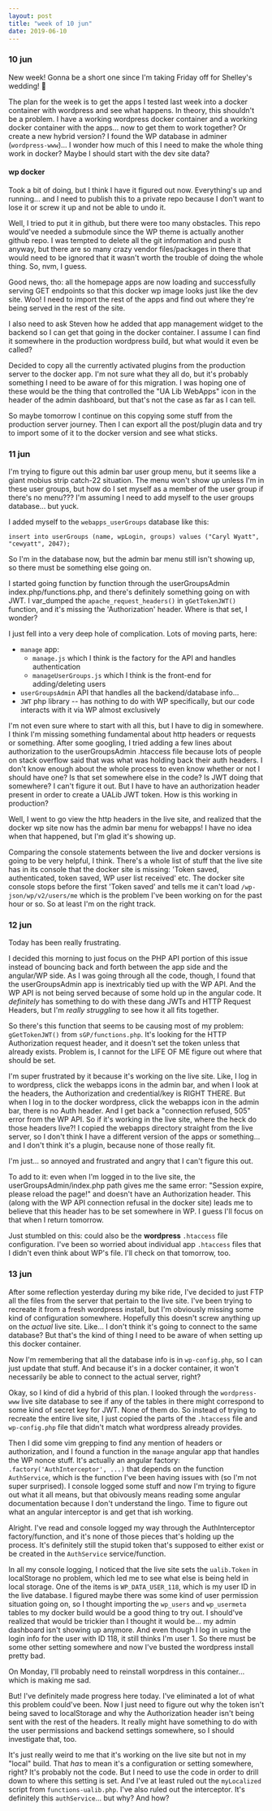 ```yaml
---
layout: post
title: "week of 10 jun"
date: 2019-06-10
---
```


### 10 jun

New week! Gonna be a short one since I'm taking Friday off for Shelley's wedding! :tada:

The plan for the week is to get the apps I tested last week into a docker container with wordpress and see what happens. In theory, this shouldn't be a problem. I have a working wordpress docker container and a working docker container with the apps... now to get them to work together? Or create a new hybrid version? I found the WP database in adminer (`wordpress-www`)... I wonder how much of this I need to make the whole thing work in docker? Maybe I should start with the dev site data?

#### wp docker

Took a bit of doing, but I think I have it figured out now. Everything's up and running... and I need to publish this to a private repo because I don't want to lose it or screw it up and not be able to undo it.

Well, I tried to put it in github, but there were too many obstacles. This repo would've needed a submodule since the WP theme is actually another github repo. I was tempted to delete all the git information and push it anyway, but there are so many crazy vendor files/packages in there that would need to be ignored that it wasn't worth the trouble of doing the whole thing. So, nvm, I guess.

Good news, tho: all the homepage apps are now loading and successfully serving GET endpoints so that this docker wp image looks just like the dev site. Woo! I need to import the rest of the apps and find out where they're being served in the rest of the site. 

I also need to ask Steven how he added that app management widget to the backend so I can get that going in the docker container. I assume I can find it somewhere in the production wordpress build, but what would it even be called?

Decided to copy all the currently activated plugins from the production server to the docker app. I'm not sure what they all do, but it's probably something I need to be aware of for this migration. I was hoping one of these would be the thing that controlled the "UA Lib WebApps" icon in the header of the admin dashboard, but that's not the case as far as I can tell.

So maybe tomorrow I continue on this copying some stuff from the production server journey. Then I can export all the post/plugin data and try to import some of it to the docker version and see what sticks.

### 11 jun

I'm trying to figure out this admin bar user group menu, but it seems like a giant mobius strip catch-22 situation. The menu won't show up unless I'm in these user groups, but how do I set myself as a member of the user group if there's no menu??? I'm assuming I need to add myself to the user groups database... but yuck. 

I added myself to the `webapps_userGroups` database like this:

```
insert into userGroups (name, wpLogin, groups) values ("Caryl Wyatt", "cewyatt", 2047);
```

So I'm in the database now, but the admin bar menu still isn't showing up, so there must be something else going on.

I started going function by function through the userGroupsAdmin index.php/functions.php, and there's definitely something going on with JWT. I var_dumped the `apache_request_headers()` in `gGetTokenJWT()` function, and it's missing the 'Authorization' header. Where is that set, I wonder?

I just fell into a very deep hole of complication. Lots of moving parts, here:
- `manage` app:
  - `manage.js` which I think is the factory for the API and handles authentication
  - `manageUserGroups.js` which I think is the front-end for adding/deleting users
- `userGroupsAdmin` API that handles all the backend/database info...
- `JWT` php library -- has nothing to do with WP specifically, but our code interacts with it via WP almost exclusively

I'm not even sure where to start with all this, but I have to dig in somewhere. I think I'm missing something fundamental about http headers or requests or something. After some googling, I tried adding a few lines about authorization to the userGroupsAdmin .htaccess file because lots of people on stack overflow said that was what was holding back their auth headers. I don't know enough about the whole process to even know whether or not I should have one? Is that set somewhere else in the code? Is JWT doing that somewhere? I can't figure it out. But I have to have an authorization header present in order to create a UALib JWT token. How is this working in production?

Well, I went to go view the http headers in the live site, and realized that the docker wp site now has the admin bar menu for webapps! I have no idea when that happened, but I'm glad it's showing up.

Comparing the console statements between the live and docker versions is going to be very helpful, I think. There's a whole list of stuff that the live site has in its console that the docker site is missing: 'Token saved, authenticated, token saved, WP user list received' etc. The docker site console stops before the first 'Token saved' and tells me it can't load `/wp-json/wp/v2/users/me` which is the problem I've been working on for the past hour or so. So at least I'm on the right track.

### 12 jun

Today has been really frustrating. 

I decided this morning to just focus on the PHP API portion of this issue instead of bouncing back and forth between the app side and the angular/WP side. As I was going through all the code, though, I found that the userGroupsAdmin app is inextricably tied up with the WP API. And the WP API is not being served because of some hold up in the angular code. It *definitely* has something to do with these dang JWTs and HTTP Request Headers, but I'm *really struggling* to see how it all fits together.

So there's this function that seems to be causing most of my problem: `gGetTokenJWT()` from `sGP/functions.php`. It's looking for the HTTP Authorization request header, and it doesn't set the token unless that already exists. Problem is, I cannot for the LIFE OF ME figure out where that should be set. 

I'm super frustrated by it because it's working on the live site. Like, I log in to wordpress, click the webapps icons in the admin bar, and when I look at the headers, the Authorization and credential/key is RIGHT THERE. But when I log in to the docker wordpress, click the webapps icon in the admin bar, there is no Auth header. And I get back a "connection refused, 505" error from the WP API. So if it's working in the live site, where the heck do those headers live?! I copied the webapps directory straight from the live server, so I don't think I have a different version of the apps or something... and I don't think it's a plugin, because none of those really fit.

I'm just... so annoyed and frustrated and angry that I can't figure this out.

To add to it: even when I'm logged in to the live site, the userGroupsAdmin/index.php path gives me the same error: "Session expire, please reload the page!" and doesn't have an Authorization header. This (along with the WP API connection refusal in the docker site) leads me to believe that this header has to be set somewhere in WP. I guess I'll focus on that when I return tomorrow.

Just stumbled on this: could also be the **wordpress** `.htaccess` file configuration. I've been so worried about individual app `.htaccess` files that I didn't even think about WP's file. I'll check on that tomorrow, too.

### 13 jun

After some reflection yesterday during my bike ride, I've decided to just FTP all the files from the server that pertain to the live site. I've been trying to recreate it from a fresh wordpress install, but I'm obviously missing some kind of configuration somewhere. Hopefully this doesn't screw anything up on the *actual* live site. Like... I don't think it's going to connect to the same database? But that's the kind of thing I need to be aware of when setting up this docker container. 

Now I'm remembering that all the database info is in `wp-config.php`, so I can just update that stuff. And because it's in a docker container, it won't necessarily be able to connect to the actual server, right?

Okay, so I kind of did a hybrid of this plan. I looked through the `wordpress-www` live site database to see if any of the tables in there might correspond to some kind of secret key for JWT. None of them do. So instead of trying to recreate the entire live site, I just copied the parts of the `.htaccess` file and `wp-config.php` file that didn't match what wordpress already provides. 

Then I did some vim grepping to find any mention of headers or authorization, and I found a function in the `manage` angular app that handles the WP nonce stuff. It's actually an angular factory: `.factory('AuthInterceptor', ...)` that depends on the function `AuthService`, which is the function I've been having issues with (so I'm not super surprised). I console logged some stuff and now I'm trying to figure out what it all means, but that obivously means reading some angular documentation because I don't understand the lingo. Time to figure out what an angular interceptor is and get that ish working.

Alright. I've read and console logged my way through the AuthInterceptor factory/function, and it's none of those pieces that's holding up the process. It's definitely still the stupid token that's supposed to either exist or be created in the `AuthService` service/function. 

In all my console logging, I noticed that the live site sets the `ualib.Token` in localStorage no problem, which led me to see what else is being held in local storage. One of the items is `WP_DATA_USER_118`, which is my user ID in the live database. I figured maybe there was some kind of user permission situation going on, so I thought importing the `wp_users` and `wp_usermeta` tables to my docker build would be a good thing to try out. I should've realized that would be trickier than I thought it would be... my admin dashboard isn't showing up anymore. And even though I log in using the login info for the user with ID 118, it still thinks I'm user 1. So there must be some other setting somewhere and now I've busted the wordpress install pretty bad.

On Monday, I'll probably need to reinstall worpdress in this container... which is making me sad. 

But! I've definitely made progress here today. I've eliminated a lot of what this problem could've been. Now  I just need to figure out why the token isn't being saved to localStorage and why the Authorization header isn't being sent with the rest of the headers. It really might have something to do with the user permissions and backend settings somewhere, so I should investigate that, too.

It's just really weird to me that it's working on the live site but not in my "local" build. That *has* to mean it's a configuration or setting somewhere, right? It's probably not the code. But I need to use the code in order to drill down to where this setting is set. And I've at least ruled out the `myLocalized` script from `functions-ualib.php`. I've also ruled out the interceptor. It's definitely this `authService`... but why? And how?
